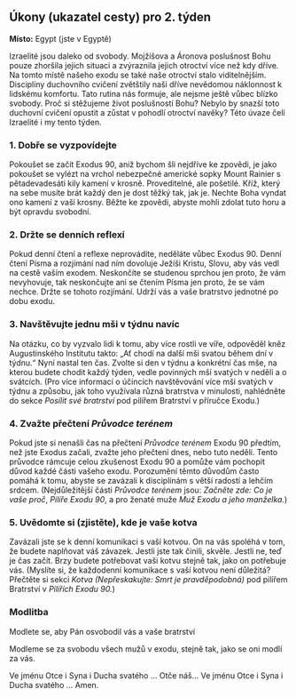 ## Úkony (ukazatel cesty) pro 2. týden

**Místo:** Egypt (jste v Egyptě)

Izraelité jsou daleko od svobody. Mojžíšova a Áronova poslušnost Bohu pouze zhoršila jejich situaci a zvýraznila jejich otroctví více než kdy dříve. Na tomto místě našeho exodu se také naše otroctví stalo viditelnějším. Disciplíny duchovního cvičení zvětštily naši dříve nevědomou náklonnost k lidskému komfortu. Tato rutina nás formuje, ale nejsme ještě vůbec blízko svobody. Proč si stěžujeme život poslušností Bohu? Nebylo by snazší toto duchovní cvičení opustit a zůstat v pohodlí otroctví navěky? Této úvaze čelí Izraelité i my tento týden.

### 1. Dobře se vyzpovídejte

Pokoušet se začít Exodus 90, aniž bychom šli nejdříve ke zpovědi, je jako pokoušet se vylézt na vrchol nebezpečné americké sopky Mount Rainier s pětadevadesáti kily kamení v krosně. Proveditelné, ale pošetilé. Kříž, který na sebe musíte brát každý den je dost těžký tak, jak je. Nechte Boha vyndat ono kamení z vaší krosny. Běžte ke zpovědi, abyste mohli zdolat tuto horu a být opravdu svobodní.

### 2. Držte se denních reflexí

Pokud denní čtení a reflexe neprovádíte, neděláte vůbec Exodus 90. Denní čtení Písma a rozjímání nad ním dovoluje Ježíši Kristu, Slovu, aby vás vedl na cestě vaším exodem. Neskončíte se studenou sprchou jen proto, že vám nevyhovuje, tak neskončujte ani se čtením Písma jen proto, že se vám nechce. Držte se tohoto rozjímání. Udrží vás a vaše bratrstvo jednotné po dobu exodu.

### 3. Navštěvujte jednu mši v týdnu navíc

Na otázku, co by vyzvalo lidi k tomu, aby více rostli ve víře, odpověděl kněz Augustinského Institutu takto: „Ať chodí na další mši svatou během dní v týdnu.“ Nyní nastal ten čas. Zvolte si den v týdnu a konkrétní čas mše, na kterou budete chodit každý týden, vedle povinných mší svatých v neděli a o svátcích. (Pro více informací o účincích navštěvování více mší svatých v týdnu a způsobu, jak toho využívala různá bratrstva v minulosti, nahlédněte do sekce _Posílit své bratrství_ pod pilířem Bratrství v příručce Exodu.)

### 4. Zvažte přečtení _Průvodce terénem_

Pokud jste si nenašli čas na přečtení _Průvodce terénem_ Exodu 90 předtím, než jste Exodus začali, zvažte jeho přečtení dnes, nebo tuto neděli. Tento průvodce rámcuje celou zkušenost Exodu 90 a pomůže vám pochopit důvod každé části vašeho exodu. Porozumění těmto důvodům často pomáhá k tomu, abyste se zavázali k disciplínám s větší radostí a lehčím srdcem. (Nejdůležitější části _Průvodce terénem_ jsou: _Začněte zde: Co je vaše proč_, _Pilíře Exodu 90_, a pro ženaté muže _Muž Exodu a jeho manželka._)

### 5. Uvědomte si (zjistěte), kde je vaše kotva

Zavázali jste se k denní komunikaci s vaší kotvou. On na vás spoléhá v tom, že budete naplňovat váš závazek. Jestli jste tak činili, skvěle. Jestli ne, teď je čas začít. Brzy budete potřebovat vaši kotvu stejně tak, jako on potřebuje vás. (Myslíte si, že každodenní komunikace s vaší kotvou není důležitá? Přečtěte si sekci _Kotva (Nepřeskakujte: Smrt je pravděpodobná)_ pod pilířem Bratrství v _Pilířích Exodu 90._)

### Modlitba

Modlete se, aby Pán osvobodil vás a vaše bratrství

Modleme se za svobodu všech mužů v exodu, stejně tak, jako se oni modlí za vás.

Ve jménu Otce i Syna i Ducha svatého … Otče náš… Ve jménu Otce i Syna i Ducha svatého … Amen.
